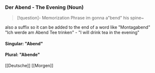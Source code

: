 ### Der Abend - The Evening   (Noun)

> [!question]- Memorization Phrase
> im gonna a"bend" his spine~

also a suffix so it can be added to the end of a word like "Montagabend"
"Ich werde am Abend Tee trinken" - "I will drink tea in the evening"

#### Singular: "Abend"
#### Plural: "Abende"



[[Deutsche]]
[[Morgen]]